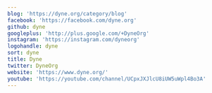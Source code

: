 ```yaml
---
blog: 'https://dyne.org/category/blog'
facebook: 'https://facebook.com/dyne.org'
github: dyne
googleplus: 'http://plus.google.com/+DyneOrg'
instagram: 'https://instagram.com/dyneorg'
logohandle: dyne
sort: dyne
title: Dyne
twitter: DyneOrg
website: 'https://www.dyne.org/'
youtube: 'https://youtube.com/channel/UCpxJXJlcU8iUW5uWpl4Bo3A'
---
```

